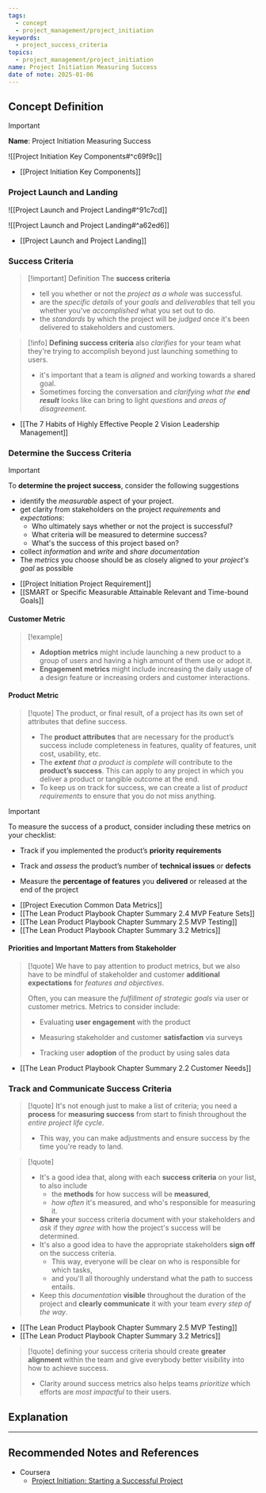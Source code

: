 ```yaml
---
tags:
  - concept
  - project_management/project_initiation
keywords:
  - project_success_criteria
topics:
  - project_management/project_initiation
name: Project Initiation Measuring Success
date of note: 2025-01-06
---
```


## Concept Definition

>[!important]
>**Name**: Project Initiation Measuring Success

![[Project Initiation Key Components#^c69f9c]]

- [[Project Initiation Key Components]]

### Project Launch and Landing

![[Project Launch and Project Landing#^91c7cd]]

![[Project Launch and Project Landing#^a62ed6]]

- [[Project Launch and Project Landing]]

### Success Criteria

>[!important] Definition
>The **success criteria** 
>- tell you whether or not the *project as a whole* was successful.
>- are the *specific details* of your *goals* and *deliverables* that tell you whether you've *accomplished* what you set out to do.
>- the *standards* by which the project will be *judged* once it's been delivered to stakeholders and customers.
>

>[!info]
>**Defining success criteria** also *clarifies* for your team what they're trying to accomplish beyond just launching something to users.
>- it's important that a team is *aligned* and working towards a shared goal.
>- Sometimes forcing the conversation and *clarifying what the __end result__* looks like can bring to light *questions* and *areas of disagreement.*

- [[The 7 Habits of Highly Effective People 2 Vision Leadership Management]]

### Determine the Success Criteria

>[!important] 
>To **determine the project success**, consider the following suggestions
>- identify the *measurable* aspect of your project.
>- get clarity from stakeholders on the project *requirements* and *expectations*:
>	- Who ultimately says whether or not the project is successful?
>	- What criteria will be measured to determine success?
>	- What's the success of this project based on?
>- collect *information* and *write* and *share documentation*
>- The *metrics* you choose should be as closely aligned to your *project's goal* as possible

- [[Project Initiation Project Requirement]]
- [[SMART or Specific Measurable Attainable Relevant and Time-bound Goals]]

#### Customer Metric

>[!example]
>- **Adoption metrics** might include launching a new product to a group of users and having a high amount of them use or adopt it.
>- **Engagement metrics** might include increasing the daily usage of a design feature or increasing orders and customer interactions.

#### Product Metric

>[!quote]
>The product, or final result, of a project has its own set of attributes that define success. 
>- The **product attributes** that are necessary for the product’s success include completeness in features, quality of features, unit cost, usability, etc. 
>- The *__extent__ that a product is complete* will contribute to the **product’s success**. This can apply to any project in which you deliver a product or tangible outcome at the end. 
>- To keep us on track for success, we can create a list of *product requirements* to ensure that you do not miss anything.

>[!important]
>To measure the success of a product, consider including these metrics on your checklist: 
> 
> - Track if you implemented the product’s **priority requirements**
>     
> - Track and *assess* the product’s number of **technical issues** or **defects**
>     
> - Measure the **percentage of features** you **delivered** or released at the end of the project

- [[Project Execution Common Data Metrics]]
- [[The Lean Product Playbook Chapter Summary 2.4 MVP Feature Sets]]
- [[The Lean Product Playbook Chapter Summary 2.5 MVP Testing]]
- [[The Lean Product Playbook Chapter Summary 3.2 Metrics]]

#### Priorities and Important Matters from Stakeholder

>[!quote]
>We have to pay attention to product metrics, but we also have to be mindful of stakeholder and customer **additional expectations** for *features and objectives*.
>
>Often, you can measure the *fulfillment of strategic goals* via user or customer metrics. Metrics to consider include:
>- Evaluating **user engagement** with the product 
>     
>- Measuring stakeholder and customer **satisfaction** via surveys
>     
>- Tracking user **adoption** of the product by using sales data


- [[The Lean Product Playbook Chapter Summary 2.2 Customer Needs]]

### Track and Communicate Success Criteria


>[!quote]
>It's not enough just to make a list of criteria; you need a **process** for **measuring success** from start to finish throughout the *entire project life cycle*.
>- This way, you can make adjustments and ensure success by the time you're ready to land.

>[!quote]
>- It's a good idea that, along with each **success criteria** on your list, to also include 
>	- the **methods** for how success will be **measured**,
>	- *how often* it's measured, and who's responsible for measuring it.
>- **Share** your success criteria document with your stakeholders and *ask* if they *agree* with how the project's success will be determined.
>- It's also a good idea to have the appropriate stakeholders **sign off** on the success criteria. 
>	- This way, everyone will be clear on who is responsible for which tasks,
>	- and you'll all thoroughly understand what the path to success entails.
>- Keep this *documentation* **visible** throughout the duration of the project and **clearly communicate** it with your team *every step of the way*.

- [[The Lean Product Playbook Chapter Summary 2.5 MVP Testing]]
- [[The Lean Product Playbook Chapter Summary 3.2 Metrics]]

>[!quote]
>defining your success criteria should create **greater alignment** within the team and give everybody better visibility into how to achieve success.
>- Clarity around success metrics also helps teams *prioritize* which efforts are *most impactful* to their users.





## Explanation


-----------
##  Recommended Notes and References

- Coursera
	- [Project Initiation: Starting a Successful Project](https://www.coursera.org/learn/project-initiation-google/home/welcome)